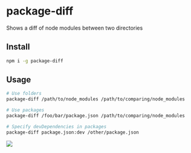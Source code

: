 # package-diff
Shows a diff of node modules between two directories

## Install
```sh
npm i -g package-diff
```

## Usage
```sh
# Use folders
package-diff /path/to/node_modules /path/to/comparing/node_modules

# Use packages
package-diff /foo/bar/package.json /path/to/comparing/node_modules

# Specify devDependencies in packages
package-diff package.json:dev /other/package.json
```

<img src="http://i.imgur.com/t62kyql.jpg">
